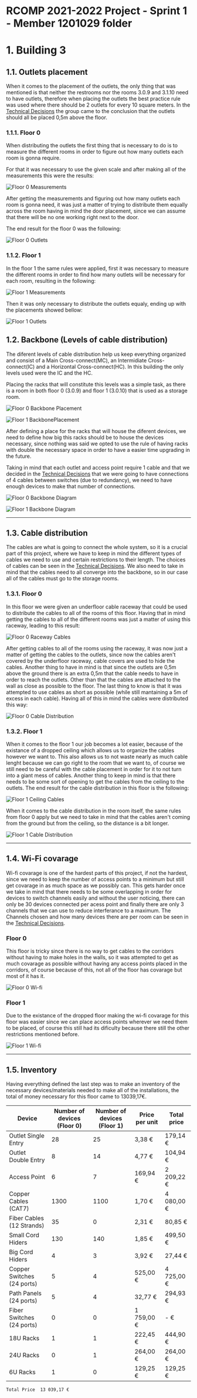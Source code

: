 RCOMP 2021-2022 Project - Sprint 1 - Member 1201029 folder
===========================================

# 1. Building 3
## 1.1. Outlets placement
When it comes to the placement of the outlets, the only thing that was mentioned is that neither the restrooms nor the rooms 3.0.9 and 3.1.10 need to have outlets, therefore when placing the outlets the best practice rule was used where there should be 2 outlets for every 10 square meters. In the [Technical Decisions](../planning.md) the group came to the conclusion that the outlets should all be placed 0,5m above the floor.

### 1.1.1. Floor 0
When distributing the outlets the first thing that is necessary to do is to measure the different rooms in order to figure out how many outlets each room is gonna require.

For that it was necessary to use the given scale and after making all of the measurements this were the results:

![Floor 0 Measurements](Floor0/Floor0_Measurements.png)

After getting the measurements and figuring out how many outlets each room is gonna need, it was just a matter of trying to distribute them equally across the room having in mind the door placement, since we can assume that there will be no one working right next to the door. 

The end result for the floor 0 was the following:

![Floor 0 Outlets](Floor0/Floor0_Outlets.png)

### 1.1.2. Floor 1
In the floor 1 the same rules were applied, first it was necessary to measure the different rooms in order to find how many outlets will be necessary for each room, resulting in the following:

![Floor 1 Measurements](Floor1/Floor1_Measurements.png)

Then it was only necessary to distribute the outlets equaly, ending up with the placements showed bellow:

![Floor 1 Outlets](Floor1/Floor1_Outlets.png)

## 1.2. Backbone (Levels of cable distribution)

The diferent levels of cable distribution help us keep everything organized and consist of a Main Cross-connect(MC), an Intermidiate Cross-connect(IC) and a Horizontal Cross-connect(HC). In this building the only levels used were the IC and the HC. 

Placing the racks that will constitute this levels was a simple task, as there is a room in both floor 0 (3.0.9) and floor 1 (3.0.10) that is used as a storage room. 

![Floor 0 Backbone Placement](Floor0/Floor0_BackbonePlacement.png)

![Floor 1 BackbonePlacement](Floor1/Floor1_BackbonePlacement.png)

After defining a place for the racks that will house the diferent devices, we need to define how big this racks should be to house the devices necessary, since nothing was said we opted to use the rule of having racks with double the necessary space in order to have a easier time upgrading in the future.

Taking in mind that each outlet and access point require 1 cable and that we decided in the [Technical Decisions](../planning.md) that we were going to have connections of 4 cables between switches (due to redundancy), we need to have enough devices to make that number of connections.

![Floor 0 Backbone Diagram](Floor0/Floor0_BackboneDiagram.png)

![Floor 1 Backbone Diagram](Floor1/Floor1_BackboneDiagram.png)

---
## 1.3. Cable distribution 

The cables are what is going to connect the whole system, so it is a crucial part of this project, where we have to keep in mind the different types of cables we need to use and certain restrictions to their length. The choices of cables can be seen in the [Technical Decisions](../planning.md). We also need to take in mind that the cables need to all converge into the backbone, so in our case all of the cables must go to the storage rooms.

### 1.3.1. Floor 0

In this floor we were given an underfloor cable raceway that could be used to distribute the cables to all of the rooms of this floor. Having that in mind getting the cables to all of the different rooms was just a matter of using this raceway, leading to this result:

![Floor 0 Raceway Cables](Floor0/Floor0_raceway.png)

After getting cables to all of the rooms using the raceway, it was now just a matter of getting the cables to the outlets, since now the cables aren't covered by the underfloor raceway, cable covers are used to hide the cables. Another thing to have in mind is that since the outlets are 0,5m above the ground there is an extra 0,5m that the cable needs to have in order to reach the outlets. Other than that the cables are attached to the wall as close as possible to the floor. The last thing to know is that it was attempted to use cables as short as possible (while still mantaining a 5m of excess in each cable). Having all of this in mind the cables were distributed this way:

![Floor 0 Cable Distribution](Floor0/Floor0_cables.png)

### 1.3.2. Floor 1

When it comes to the floor 1 our job becomes a lot easier, because of the existance of a dropped ceiling which allows us to organize the cables however we want to. This also allows us to not waste nearly as much cable lenght because we can go right to the room that we want to, of course we still need to be careful with the cable placement in order for it to not turn into a giant mess of cables. Another thing to keep in mind is that there needs to be some sort of opening to get the cables from the ceiling to the outlets. The end result for the cable distribution in this floor is the following:

![Floor 1 Ceiling Cables](Floor1/Floor1_ceilingCables.png)

When it comes to the cable distribution in the room itself, the same rules from floor 0 apply but we need to take in mind that the cables aren't coming from the ground but from the ceiling, so the distance is a bit longer.

![Floor 1 Cable Distribution](Floor1/Floor1_Cables.png)

---

## 1.4. Wi-Fi covarage

Wi-fi covarage is one of the hardest parts of this project, if not the hardest, since we need to keep the number of access points to a minimum but still get covarage in as much space as we possibly can. This gets harder once we take in mind that there needs to be some overlapping in order for devices to switch channels easily and without the user noticing, there can only be 30 devices connected per acess point and finally there are only 3 channels that we can use to reduce interferance to a maximum. The Channels chosen and how many devices there are per room can be seen in the [Technical Decisions](../planning.md).

### Floor 0

This floor is tricky since there is no way to get cables to the corridors without having to make holes in the walls, so it was attempted to get as much covarage as possible without having any access points placed in the corridors, of course because of this, not all of the floor has covarage but most of it has it.

![Floor 0 Wi-fi](Floor0/Floor0_Wifi.png)

### Floor 1

Due to the existance of the dropped floor making the wi-fi covarage for this floor was easier since we can place access points wherever we need them to be placed, of course this still had its dificulty because there still the other restrictions mentioned before.

![Floor 1 Wi-fi](Floor1/Floor1_Wifi.png)

---
## 1.5. Inventory

Having everything defined the last step was to make an inventory of the necessary devices/materials needed to make all of the installations, the total of money necessary for this floor came to 13039,17€.

Device | Number of devices (Floor 0) | Number of devices (Floor 1) | Price per unit | Total price
| --- | --- | --- | --- | --- |  				
Outlet Single Entry | 28 | 25 | 3,38 € | 179,14 € 
Outlet Double Entry	| 8	| 14 | 4,77 € | 104,94 € 
Access Point | 6 | 7 | 169,94 € | 2 209,22 € 
Copper Cables (CAT7) | 1300 | 1100 | 1,70 € | 4 080,00 € 
Fiber Cables (12 Strands) | 35 | 0 | 2,31 € | 80,85 € 
Small Cord Hiders | 130 | 140 | 1,85 € | 499,50 € 
Big Cord Hiders | 4 | 3 | 3,92 € | 27,44 € 
Copper Switches (24 ports) | 5 | 4 | 525,00 € | 4 725,00 € 
Path Panels (24 ports) | 5 | 4 | 32,77 € | 294,93 € 
Fiber Switches (24 ports) | 0 | 0 | 1 759,00 € | -   € 
18U Racks | 1 | 1 | 222,45 € | 444,90 € 
24U Racks | 0 | 1 | 264,00 € | 264,00 € 
6U Racks | 1 | 0 | 129,25 € | 129,25 € 
	Total Price	 13 039,17 € 
